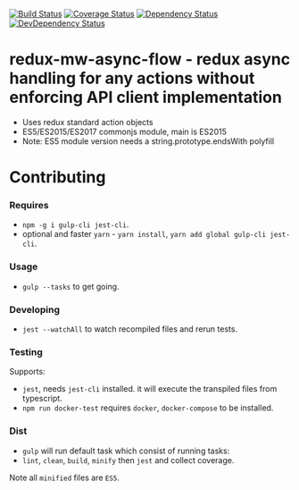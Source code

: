 [![Build Status](https://travis-ci.org/beckend/redux-mw-async-flow.svg?branch=master)](https://travis-ci.org/beckend/redux-mw-async-flow)
[![Coverage Status](https://coveralls.io/repos/github/beckend/redux-mw-async-flow/badge.svg?branch=master)](https://coveralls.io/github/beckend/redux-mw-async-flow?branch=master)
[![Dependency Status](https://img.shields.io/david/beckend/redux-mw-async-flow.svg?maxAge=2592000)](https://david-dm.org/beckend/redux-mw-async-flow)
[![DevDependency Status](https://img.shields.io/david/dev/beckend/redux-mw-async-flow.svg?maxAge=2592000)](https://david-dm.org/beckend/redux-mw-async-flow?type=dev)

# redux-mw-async-flow - redux async handling for any actions without enforcing API client implementation
* Uses redux standard action objects
* ES5/ES2015/ES2017 commonjs module, main is ES2015
* Note: ES5 module version needs a string.prototype.endsWith polyfill

# Contributing

### Requires
- `npm -g i gulp-cli jest-cli`.
- optional and faster `yarn` - `yarn install`, `yarn add global gulp-cli jest-cli`.

### Usage
- `gulp --tasks` to get going.

### Developing
- `jest --watchAll` to watch recompiled files and rerun tests.

### Testing
Supports:
- `jest`, needs `jest-cli` installed. it will execute the transpiled files from typescript.
- `npm run docker-test` requires `docker`, `docker-compose` to be installed.

### Dist
- `gulp` will run default task which consist of running tasks:
- `lint`, `clean`, `build`, `minify` then `jest` and collect coverage.

Note all `minified` files are `ES5`.
